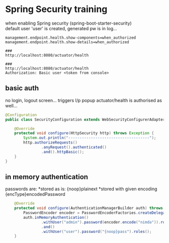 Spring Security training
=

when enabling Spring security (spring-boot-starter-security)  
default user 'user' is created, generated pw is in log...

```properties
management.endpoint.health.show-components=when_authorized
management.endpoint.health.show-details=when_authorized
```
```http request
###
http://localhost:8080/actuator/health

###
http://localhost:8080/actuator/health
Authorization: Basic user <token from console>
```

basic auth
-
no login, logout screen... triggers l/p popup
actuator/health is authorised as well...
```java
@Configuration
public class SecurityConfiguration extends WebSecurityConfigurerAdapter {

    @Override
    protected void configure(HttpSecurity http) throws Exception {
        System.out.println("------------------------------------");
        http.authorizeRequests()
                .anyRequest().authenticated()
                .and().httpBasic();
    }
}
```

in memory authentication
-
passwords are:
*stored as is: {noop}plainext
*stored with given encoding {encType}encodedPassword
```java
    @Override
    protected void configure(AuthenticationManagerBuilder auth) throws Exception {
        PasswordEncoder encoder = PasswordEncoderFactories.createDelegatingPasswordEncoder();
        auth.inMemoryAuthentication()
                .withUser("admin").password(encoder.encode("nimda")).roles("ADMIN")
                .and()
                .withUser("user").password("{noop}pass").roles();
    }
```
